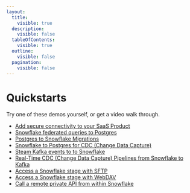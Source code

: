 ```yaml
---
layout:
  title:
    visible: true
  description:
    visible: false
  tableOfContents:
    visible: true
  outline:
    visible: false
  pagination:
    visible: false
---
```


# Quickstarts

Try one of these demos yourself, or get a video walk through.&#x20;

* [Add secure connectivity to your SaaS Product](https://www.ockam.io/blog/building-secure-saas-platforms)
* [Snowflake federated queries to Postgres](https://www.ockam.io/blog/snowflake-query-postgres)
* [Postgres to Snowflake Migrations](https://www.ockam.io/blog/snowflake-pull-postgres)
* [Snowflake to Postgres for CDC (Change Data Capture)](https://www.ockam.io/blog/snowflake-push-postgres)
* [Steam Kafka events to to Snowflake](https://www.ockam.io/blog/snowflake-pull-kafka)&#x20;
* [Real-Time CDC (Change Data Capture) Pipelines from Snowflake to Kafka](https://www.ockam.io/blog/snowflake-push-kafka)
* [Access a Snowflake stage with SFTP](https://www.ockam.io/blog/snowflake-stage-data-sftp)
* [Access a Snowflake stage with WebDAV](https://www.ockam.io/blog/snowflake-stage-data-webdav)
* [Call a remote private API from within Snowflake](https://www.ockam.io/blog/snowflake-call-private-api)
